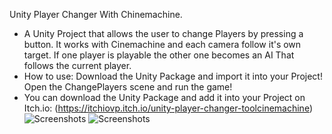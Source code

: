 Unity Player Changer With Chinemachine.

- A Unity Project that allows the user to change Players by pressing a button. It works with Cinemachine and each camera follow it's own target. If one player is playable the other one becomes an AI That follows the current player.
- How to use: Download the Unity Package and import it into your Project! Open the ChangePlayers scene and run the game!
- You can download the Unity Package and add it into your Project on Itch.io: (https://itchiovp.itch.io/unity-player-changer-toolcinemachine)
 ![Screenshots](https://img.itch.zone/aW1hZ2UvMjU2NjQ3NS8xNTI3Mjk5MS5wbmc=/original/efLQ01.png)
![Screenshots](https://img.itch.zone/aW1hZ2UvMjU2NjQ3NS8xNTI3Mjk5Mi5wbmc=/original/I5XHWV.png)
